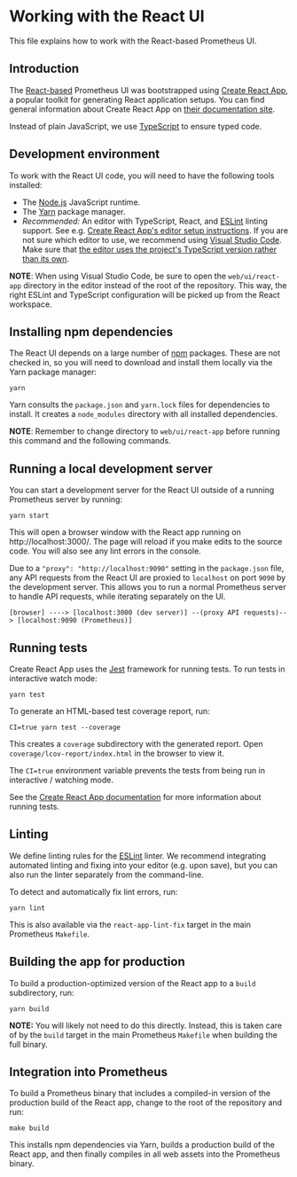 # Working with the React UI

This file explains how to work with the React-based Prometheus UI.

## Introduction

The [React-based](https://reactjs.org/) Prometheus UI was bootstrapped using [Create React App](https://github.com/facebook/create-react-app), a popular toolkit for generating React application setups. You can find general information about Create React App on [their documentation site](https://create-react-app.dev/).

Instead of plain JavaScript, we use [TypeScript](https://www.typescriptlang.org/) to ensure typed code.

## Development environment

To work with the React UI code, you will need to have the following tools installed:

* The [Node.js](https://nodejs.org/) JavaScript runtime.
* The [Yarn](https://yarnpkg.com/) package manager.
* *Recommended:* An editor with TypeScript, React, and [ESLint](https://eslint.org/) linting support. See e.g. [Create React App's editor setup instructions](https://create-react-app.dev/docs/setting-up-your-editor/). If you are not sure which editor to use, we recommend using [Visual Studio Code](https://code.visualstudio.com/docs/languages/typescript). Make sure that [the editor uses the project's TypeScript version rather than its own](https://code.visualstudio.com/docs/typescript/typescript-compiling#_using-the-workspace-version-of-typescript).

**NOTE**: When using Visual Studio Code, be sure to open the `web/ui/react-app` directory in the editor instead of the root of the repository. This way, the right ESLint and TypeScript configuration will be picked up from the React workspace.

## Installing npm dependencies

The React UI depends on a large number of [npm](https://www.npmjs.com/) packages. These are not checked in, so you will need to download and install them locally via the Yarn package manager:

    yarn

Yarn consults the `package.json` and `yarn.lock` files for dependencies to install. It creates a `node_modules` directory with all installed dependencies.

**NOTE**: Remember to change directory to `web/ui/react-app` before running this command and the following commands.

## Running a local development server

You can start a development server for the React UI outside of a running Prometheus server by running:

    yarn start

This will open a browser window with the React app running on http://localhost:3000/. The page will reload if you make edits to the source code. You will also see any lint errors in the console.

Due to a `"proxy": "http://localhost:9090"` setting in the `package.json` file, any API requests from the React UI are proxied to `localhost` on port `9090` by the development server. This allows you to run a normal Prometheus server to handle API requests, while iterating separately on the UI.

    [browser] ----> [localhost:3000 (dev server)] --(proxy API requests)--> [localhost:9090 (Prometheus)]

## Running tests

Create React App uses the [Jest](https://jestjs.io/) framework for running tests. To run tests in interactive watch mode:

    yarn test

To generate an HTML-based test coverage report, run:

    CI=true yarn test --coverage

This creates a `coverage` subdirectory with the generated report. Open `coverage/lcov-report/index.html` in the browser to view it.

The `CI=true` environment variable prevents the tests from being run in interactive / watching mode.

See the [Create React App documentation](https://create-react-app.dev/docs/running-tests/) for more information about running tests.

## Linting

We define linting rules for the [ESLint](https://eslint.org/) linter. We recommend integrating automated linting and fixing into your editor (e.g. upon save), but you can also run the linter separately from the command-line.

To detect and automatically fix lint errors, run:

    yarn lint

This is also available via the `react-app-lint-fix` target in the main Prometheus `Makefile`.

## Building the app for production

To build a production-optimized version of the React app to a `build` subdirectory, run:

    yarn build

**NOTE:** You will likely not need to do this directly. Instead, this is taken care of by the `build` target in the main Prometheus `Makefile` when building the full binary.

## Integration into Prometheus

To build a Prometheus binary that includes a compiled-in version of the production build of the React app, change to the root of the repository and run:

    make build

This installs npm dependencies via Yarn, builds a production build of the React app, and then finally compiles in all web assets into the Prometheus binary.
